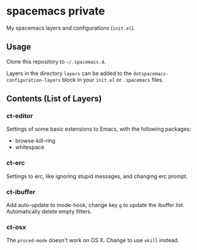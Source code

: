 # spacemacs private

My spacemacs layers and configurations (`init.el`).

## Usage

Clone this repository to `~/.spacemacs.d`.

Layers in the directory `layers` can be added to the
`dotspacemacs-configuration-layers` block in your `init.el` or `.spacemacs`
files.

## Contents (List of Layers)

### ct-editor

Settings of some basic extensions to Emacs, with the following packages:
- browse-kill-ring
- whitespace

### ct-erc

Settings to erc, like ignoring stupid messages, and changing erc prompt.

### ct-ibuffer

Add auto-update to mode-hook, change key `g` to update the ibuffer list.
Automatically delete empty filters.

### ct-osx

The `proced-mode` doesn't work on OS X.  Change to use `vkill` instead.
